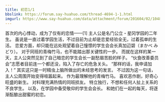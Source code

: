 ```yaml
---
title: 初恋1/1
bbslink: https://forum.say-huahuo.com/thread-4694-1-1.html
imgurl: https://www.say-huahuo.com/data/attachment/forum/201604/02/104824azoh53ijq0smhivb.jpg
---
```


首次的内心悸动，成为了仅有的恋情——[1] 
主人公是名门公立・星冈学园的二年生。
虽说是一直过着学园生活，不过目前为止却是恋爱经验全无，过着孤单的生活。
恋爱方面，却只能在远处观望着自己憧憬的学生会会长真加辺碧（まかべ みどり）。
对于同班的青梅竹马，也不能踏出那关键性的一步。
而就在这样的某一天，主人公突然见到了自己暗恋的学生会长一副愁眉苦脸的样子。
“伙食改善委员会”志愿者目前连一个都还没，陷入了存亡的危急关头。
“那样的话，我申请加入！”
其实这只是一时精虫上脑所做出的未经思考的发言。
不过因为这一句话，主人公周围开始变得喧嚣起来。
作为最理解他的青梅竹马。
喜欢恶作剧，好奇心旺盛的新生。
对料理充满热情的同班损友。
特立独行，不想和任何人扯上关系的不良学生。
以及，在学园中备受敬仰的学生会会长。
和她们在一起的每天，将逐渐酝酿出甜蜜的初恋。<!--more-->

